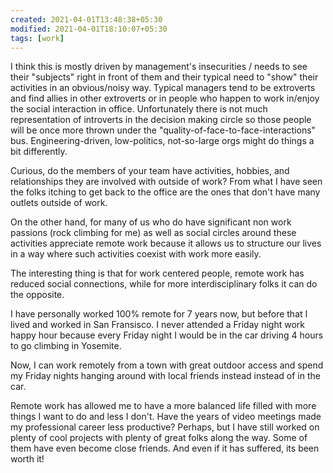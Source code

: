 ```yaml
---
created: 2021-04-01T13:48:38+05:30
modified: 2021-04-01T18:10:07+05:30
tags: [work]
---
```


I think this is mostly driven by management's insecurities / needs to see their "subjects" right in front of them and their typical need to "show" their activities in an obvious/noisy way. Typical managers tend to be extroverts and find allies in other extroverts or in people who happen to work in/enjoy the social interaction in office. Unfortunately there is not much representation of introverts in the decision making circle so those people will be once more thrown under the "quality-of-face-to-face-interactions" bus. Engineering-driven, low-politics, not-so-large orgs might do things a bit differently.

Curious, do the members of your team have activities, hobbies, and relationships they are involved with outside of work? From what I have seen the folks itching to get back to the office are the ones that don't have many outlets outside of work.

On the other hand, for many of us who do have significant non work passions (rock climbing for me) as well as social circles around these activities appreciate remote work because it allows us to structure our lives in a way where such activities coexist with work more easily.

The interesting thing is that for work centered people, remote work has reduced social connections, while for more interdisciplinary folks it can do the opposite.

I have personally worked 100% remote for 7 years now, but before that I lived and worked in San Fransisco. I never attended a Friday night work happy hour because every Friday night I would be in the car driving 4 hours to go climbing in Yosemite.

Now, I can work remotely from a town with great outdoor access and spend my Friday nights hanging around with local friends instead instead of in the car.

Remote work has allowed me to have a more balanced life filled with more things I want to do and less I don't. Have the years of video meetings made my professional career less productive? Perhaps, but I have still worked on plenty of cool projects with plenty of great folks along the way. Some of them have even become close friends. And even if it has suffered, its been worth it!